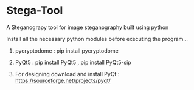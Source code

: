 # Stega-Tool
A Steganograpy tool for image steganography built using python


Install all the necessary python modules before executing the program...

1. pycryptodome :
	pip install pycryptodome

2. PyQt5 :
	pip install PyQt5 , 
	pip install PyQt5-sip

3. For designing download and install PyQt :
	https://sourceforge.net/projects/pyqt/
